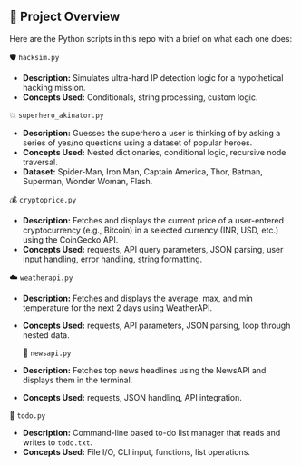 
## 📁 Project Overview

Here are the Python scripts in this repo with a brief on what each one does:

🛡️ `hacksim.py`  
- **Description:** Simulates ultra-hard IP detection logic for a hypothetical hacking mission.  
- **Concepts Used:** Conditionals, string processing, custom logic.


💥 `superhero_akinator.py`  
- **Description:** Guesses the superhero a user is thinking of by asking a series of yes/no questions using a dataset of popular heroes.  
- **Concepts Used:** Nested dictionaries, conditional logic, recursive node traversal.  
- **Dataset:** Spider-Man, Iron Man, Captain America, Thor, Batman, Superman, Wonder Woman, Flash.  

💰 `cryptoprice.py`  
- **Description:** Fetches and displays the current price of a user-entered cryptocurrency (e.g., Bitcoin) in a selected currency (INR, USD, etc.) using the CoinGecko API.  
- **Concepts Used:** requests, API query parameters, JSON parsing, user input handling, error handling, string formatting.  

☁️ `weatherapi.py`  
- **Description:** Fetches and displays the average, max, and min temperature for the next 2 days using WeatherAPI.  
- **Concepts Used:** requests, API parameters, JSON parsing, loop through nested data.

  📰 `newsapi.py`  
- **Description:** Fetches top news headlines using the NewsAPI and displays them in the terminal.  
- **Concepts Used:** requests, JSON handling, API integration. 
   

📄 `todo.py`  
- **Description:** Command-line based to-do list manager that reads and writes to `todo.txt`.  
- **Concepts Used:** File I/O, CLI input, functions, list operations.  

 

 





